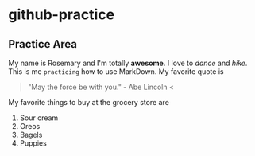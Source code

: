 # github-practice
## Practice Area
My name is Rosemary and I'm totally **awesome**.
I love to *dance* and *hike*.
This is me `practicing` how to use MarkDown.
My favorite quote is
>"May the force be with you." - Abe Lincoln
<

My favorite things to buy at the grocery store are
1. Sour cream
2. Oreos
3. Bagels
4. Puppies